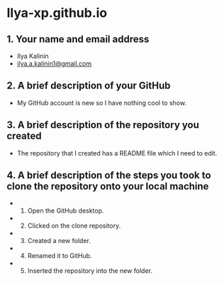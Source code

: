 # Ilya-xp.github.io

## 1. Your name and email address
* Ilya Kalinin
* ilya.a.kalinin1@gmail.com

## 2. A brief description of your GitHub
* My GitHub account is new so I have nothing cool to show. 

## 3. A brief description of the repository you created
* The repository that I created has a README file which I need to edit.

## 4. A brief description of the steps you took to clone the repository onto your local machine
* 1. Open the GitHub desktop.
* 2. Clicked on the clone repository.
* 3. Created a new folder.
* 4. Renamed it to GitHub.
* 5. Inserted the repository into the new folder.
